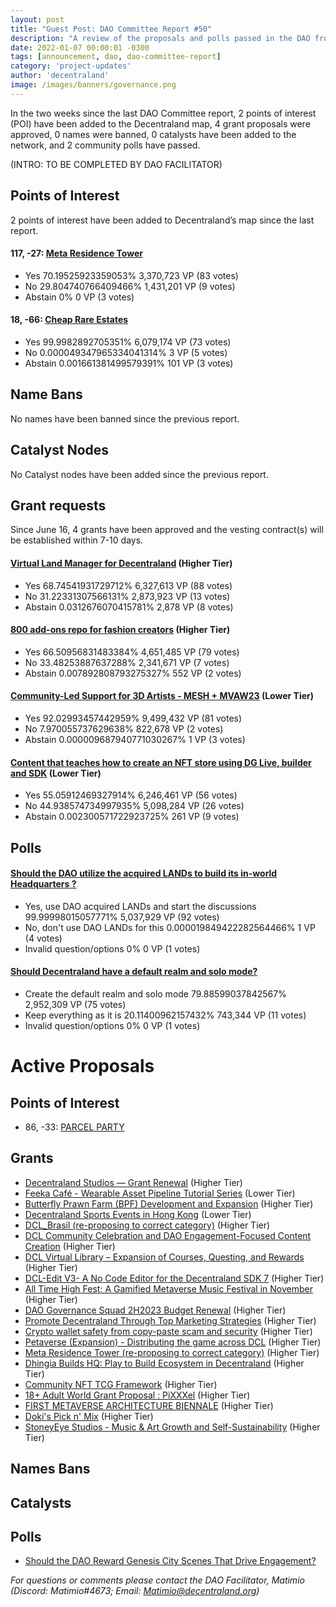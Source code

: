 ```yaml
---
layout: post
title: "Guest Post: DAO Committee Report #50"
description: "A review of the proposals and polls passed in the DAO from June 16 through June 30".
date: 2022-01-07 00:00:01 -0300
tags: [announcement, dao, dao-committee-report]
category: 'project-updates'
author: 'decentraland'
image: /images/banners/governance.png
---
```


In the two weeks since the last DAO Committee report, 2 points of interest (POI) have been added to the Decentraland map, 4 grant proposals were approved, 0 names were banned, 0 catalysts have been added to the network, and 2 community polls have passed.

(INTRO: TO BE COMPLETED BY DAO FACILITATOR)

## Points of Interest
2 points of interest have been added to Decentraland’s map since the last report.


#### 117, -27: [Meta Residence Tower](https://governance.decentraland.org/proposal/?id=d40f5e40-10eb-11ee-bb17-db98a4ce871d)

* Yes 70.19525923359053% 3,370,723 VP (83 votes)
* No 29.804740766409466% 1,431,201 VP (9 votes)
* Abstain 0% 0 VP (3 votes)


#### 18, -66: [Cheap Rare Estates](https://governance.decentraland.org/proposal/?id=91f46220-0e0d-11ee-bb17-db98a4ce871d)

* Yes 99.9982892705351% 6,079,174 VP (73 votes)
* No 0.000049347965334041314% 3 VP (5 votes)
* Abstain 0.001661381499579391% 101 VP (3 votes)


## Name Bans

No names have been banned since the previous report.

## Catalyst Nodes
No Catalyst nodes have been added since the previous report.


## Grant requests
Since June 16, 4 grants have been approved and the vesting contract(s) will be established within 7-10 days.


#### [Virtual Land Manager for Decentraland](https://governance.decentraland.org/proposal/?id=65b37890-0a0c-11ee-bb17-db98a4ce871d) (Higher Tier)

* Yes 68.74541931729712% 6,327,613 VP (88 votes)
* No 31.22331307566131% 2,873,923 VP (13 votes)
* Abstain 0.0312676070415781% 2,878 VP (8 votes)


#### [800 add-ons repo for fashion creators](https://governance.decentraland.org/proposal/?id=689d8a10-07a4-11ee-bb17-db98a4ce871d) (Higher Tier)

* Yes 66.50956831483384% 4,651,485 VP (79 votes)
* No 33.48253887637288% 2,341,671 VP (7 votes)
* Abstain 0.007892808793275327% 552 VP (2 votes)


#### [Community-Led Support for 3D Artists - MESH + MVAW23](https://governance.decentraland.org/proposal/?id=ad893970-048f-11ee-8f51-bb3157c3bc20) (Lower Tier)

* Yes 92.02993457442959% 9,499,432 VP (81 votes)
* No 7.970055737629638% 822,678 VP (2 votes)
* Abstain 0.000009687940771030267% 1 VP (3 votes)


#### [Content that teaches how to create an NFT store using DG Live, builder and SDK](https://governance.decentraland.org/proposal/?id=6e67c3b0-01b0-11ee-8f51-bb3157c3bc20) (Lower Tier)

* Yes 55.05912469327914% 6,246,461 VP (56 votes)
* No 44.938574734997935% 5,098,284 VP (26 votes)
* Abstain 0.002300571722923725% 261 VP (9 votes)


## Polls

#### [Should the DAO utilize the acquired LANDs to build its in-world Headquarters ?](https://governance.decentraland.org/proposal/?id=8e8786e0-1087-11ee-bb17-db98a4ce871d)

* Yes, use DAO acquired LANDs and start the discussions 99.99998015057771% 5,037,929 VP (92 votes)
* No, don&#39;t use DAO LANDs for this 0.000019849422282564466% 1 VP (4 votes)
* Invalid question/options 0% 0 VP (1 votes)


#### [Should Decentraland have a default realm and solo mode?](https://governance.decentraland.org/proposal/?id=7c1a2280-0f72-11ee-bb17-db98a4ce871d)

* Create the default realm and solo mode 79.88599037842567% 2,952,309 VP (75 votes)
* Keep everything as it is 20.11400962157432% 743,344 VP (11 votes)
* Invalid question/options 0% 0 VP (1 votes)



# Active Proposals

## Points of Interest

* 86, -33: [PARCEL PARTY](https://governance.decentraland.org/proposal/?id=265afc60-224c-11ee-8ace-3bf098daeebe)

## Grants

* [Decentraland Studios — Grant Renewal](https://governance.decentraland.org/proposal/?id=5f962e70-22ef-11ee-8ace-3bf098daeebe) (Higher Tier)
* [Feeka Café - Wearable Asset Pipeline Tutorial Series](https://governance.decentraland.org/proposal/?id=d215f940-2244-11ee-8ace-3bf098daeebe) (Lower Tier)
* [Butterfly Prawn Farm (BPF) Development and Expansion](https://governance.decentraland.org/proposal/?id=6c78f120-221f-11ee-8ace-3bf098daeebe) (Higher Tier)
* [Decentraland Sports Events in Hong Kong](https://governance.decentraland.org/proposal/?id=8443eac0-209a-11ee-b5f5-f3f361e3b760) (Lower Tier)
* [DCL_Brasil (re-proposing to correct category)](https://governance.decentraland.org/proposal/?id=0e970750-2052-11ee-b5f5-f3f361e3b760) (Higher Tier)
* [DCL Community Celebration and DAO Engagement-Focused Content Creation](https://governance.decentraland.org/proposal/?id=a4507de0-2038-11ee-b5f5-f3f361e3b760) (Higher Tier)
* [DCL Virtual Library – Expansion of Courses, Questing, and Rewards](https://governance.decentraland.org/proposal/?id=29131a00-1c16-11ee-9bcb-ff4f8c446533) (Higher Tier)
* [DCL-Edit V3- A No Code Editor for the Decentraland SDK 7](https://governance.decentraland.org/proposal/?id=bdd44150-1c11-11ee-9bcb-ff4f8c446533) (Higher Tier)
* [All Time High Fest: A Gamified Metaverse Music Festival in November](https://governance.decentraland.org/proposal/?id=844fe620-1c0f-11ee-9bcb-ff4f8c446533) (Higher Tier)
* [DAO Governance Squad 2H2023 Budget Renewal](https://governance.decentraland.org/proposal/?id=7e1d76d0-1a9a-11ee-a5d8-fbedad1981e4) (Higher Tier)
* [Promote Decentraland Through Top Marketing Strategies](https://governance.decentraland.org/proposal/?id=83511e70-1a88-11ee-a5d8-fbedad1981e4) (Higher Tier)
* [Crypto wallet safety from copy-paste scam and  security](https://governance.decentraland.org/proposal/?id=48ce9250-1a74-11ee-a5d8-fbedad1981e4) (Higher Tier)
* [Petaverse (Expansion) - Distributing the game across DCL](https://governance.decentraland.org/proposal/?id=6e6f54b0-19e1-11ee-a5d8-fbedad1981e4) (Higher Tier)
* [Meta Residence Tower (re-proposing to correct category)](https://governance.decentraland.org/proposal/?id=7ffae250-193a-11ee-93a7-ed9294f83f74) (Higher Tier)
* [Dhingia Builds HQ: Play to Build Ecosystem in Decentraland](https://governance.decentraland.org/proposal/?id=17783750-18d1-11ee-93a7-ed9294f83f74) (Higher Tier)
* [Community NFT TCG Framework](https://governance.decentraland.org/proposal/?id=724e75e0-187c-11ee-93a7-ed9294f83f74) (Higher Tier)
* [18+ Adult World Grant Proposal : PiXXXel](https://governance.decentraland.org/proposal/?id=a5767b00-185b-11ee-93a7-ed9294f83f74) (Higher Tier)
* [FIRST METAVERSE ARCHITECTURE BIENNALE](https://governance.decentraland.org/proposal/?id=82250970-1836-11ee-93a7-ed9294f83f74) (Higher Tier)
* [Doki&#39;s Pick n&#39; Mix](https://governance.decentraland.org/proposal/?id=220ce750-182d-11ee-93a7-ed9294f83f74) (Higher Tier)
* [StoneyEye Studios -  Music &amp; Art Growth and Self-Sustainability](https://governance.decentraland.org/proposal/?id=fe96cc60-182b-11ee-93a7-ed9294f83f74) (Higher Tier)

## Names Bans


## Catalysts


## Polls

* [Should the DAO Reward Genesis City Scenes That Drive Engagement?](https://governance.decentraland.org/proposal/?id=b4a0ec40-222a-11ee-8ace-3bf098daeebe)

*For questions or comments please contact the DAO Facilitator, Matimio (Discord: Matimio#4673; Email: [Matimio@decentraland.org](mailto:Matimio@decentraland.org))*